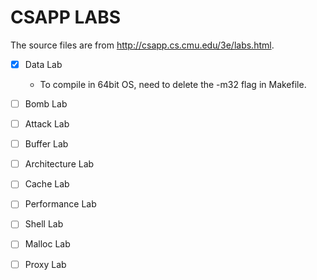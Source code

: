 # CSAPP LABS

The source files are from http://csapp.cs.cmu.edu/3e/labs.html.

- [x] Data Lab

  - To compile in 64bit OS, need to delete the -m32 flag in Makefile.

- [ ] Bomb Lab

- [ ] Attack Lab

- [ ] Buffer Lab

- [ ] Architecture Lab

- [ ] Cache Lab

- [ ] Performance Lab

- [ ] Shell Lab

- [ ] Malloc Lab

- [ ] Proxy Lab
